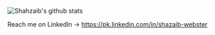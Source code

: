 ![Shahzaib's github stats](https://github-readme-stats.vercel.app/api?username=ShahzaibIbrahim&count_private=true)

Reach me on LinkedIn -> https://pk.linkedin.com/in/shazaib-webster

